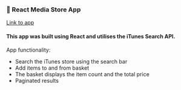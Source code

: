 ### 🎵 React Media Store App

[Link to app](https://mediaapp.netlify.app/) 

#### This app was built using React and utilises the iTunes Search API. 

App functionality:

* Search the iTunes store using the search bar
* Add items to and from basket
* The basket displays the item count and the total price
* Paginated results
